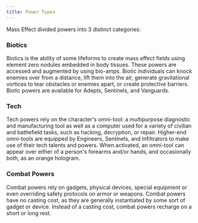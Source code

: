 ```yaml
---
title: Power Types
---
```

Mass Effect divided powers into 3 distinct categories:

### Biotics
Biotics is the ability of some lifeforms to create mass effect fields using element zero nodules embedded in body
tissues. These powers are accessed and augmented by using bio-amps. Biotic individuals can knock enemies over from a
distance, lift them into the air, generate gravitational vortices to tear obstacles or enemies apart, or create
protective barriers. Biotic powers are available for Adepts, Sentinels, and Vanguards.

### Tech
Tech powers rely on the character's omni-tool: a multipurpose diagnostic and manufacturing tool as well as a computer used
for a variety of civilian and battlefield tasks, such as hacking, decryption, or repair. Higher-end omni-tools are
equipped by Engineers, Sentinels, and Infiltrators to make use of their tech talents and powers. When activated, an
omni-tool can appear over either of a person's forearms and/or hands, and occasionally both, as an orange hologram.

### Combat Powers
Combat powers rely on gadgets, physical devices, special equipment or even overriding safety protocols on armor or weapons.
Combat powers have no casting cost, as they are generally instantiated by some sort of gadget or device. Instead of a
casting cost, combat powers recharge on a short or long rest.

